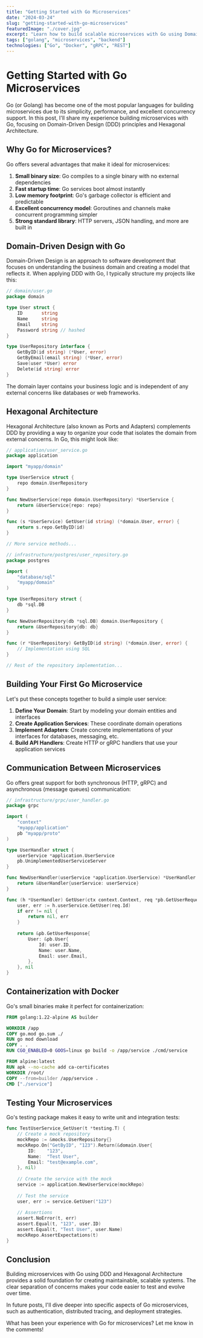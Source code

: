 ```yaml
---
title: "Getting Started with Go Microservices"
date: "2024-03-24"
slug: "getting-started-with-go-microservices"
featuredImage: "./cover.jpg"
excerpt: "Learn how to build scalable microservices with Go using Domain-Driven Design and Hexagonal Architecture"
tags: ["golang", "microservices", "backend"]
technologies: ["Go", "Docker", "gRPC", "REST"]
---
```


# Getting Started with Go Microservices

Go (or Golang) has become one of the most popular languages for building microservices due to its simplicity, performance, and excellent concurrency support. In this post, I'll share my experience building microservices with Go, focusing on Domain-Driven Design (DDD) principles and Hexagonal Architecture.

## Why Go for Microservices?

Go offers several advantages that make it ideal for microservices:

1. **Small binary size**: Go compiles to a single binary with no external dependencies
2. **Fast startup time**: Go services boot almost instantly
3. **Low memory footprint**: Go's garbage collector is efficient and predictable
4. **Excellent concurrency model**: Goroutines and channels make concurrent programming simpler
5. **Strong standard library**: HTTP servers, JSON handling, and more are built in

## Domain-Driven Design with Go

Domain-Driven Design is an approach to software development that focuses on understanding the business domain and creating a model that reflects it. When applying DDD with Go, I typically structure my projects like this:

```go
// domain/user.go
package domain

type User struct {
    ID       string
    Name     string
    Email    string
    Password string // hashed
}

type UserRepository interface {
    GetByID(id string) (*User, error)
    GetByEmail(email string) (*User, error)
    Save(user *User) error
    Delete(id string) error
}
```

The domain layer contains your business logic and is independent of any external concerns like databases or web frameworks.

## Hexagonal Architecture

Hexagonal Architecture (also known as Ports and Adapters) complements DDD by providing a way to organize your code that isolates the domain from external concerns. In Go, this might look like:

```go
// application/user_service.go
package application

import "myapp/domain"

type UserService struct {
    repo domain.UserRepository
}

func NewUserService(repo domain.UserRepository) *UserService {
    return &UserService{repo: repo}
}

func (s *UserService) GetUser(id string) (*domain.User, error) {
    return s.repo.GetByID(id)
}

// More service methods...
```

```go
// infrastructure/postgres/user_repository.go
package postgres

import (
    "database/sql"
    "myapp/domain"
)

type UserRepository struct {
    db *sql.DB
}

func NewUserRepository(db *sql.DB) domain.UserRepository {
    return &UserRepository{db: db}
}

func (r *UserRepository) GetByID(id string) (*domain.User, error) {
    // Implementation using SQL
}

// Rest of the repository implementation...
```

## Building Your First Go Microservice

Let's put these concepts together to build a simple user service:

1. **Define Your Domain**: Start by modeling your domain entities and interfaces
2. **Create Application Services**: These coordinate domain operations
3. **Implement Adapters**: Create concrete implementations of your interfaces for databases, messaging, etc.
4. **Build API Handlers**: Create HTTP or gRPC handlers that use your application services

## Communication Between Microservices

Go offers great support for both synchronous (HTTP, gRPC) and asynchronous (message queues) communication:

```go
// infrastructure/grpc/user_handler.go
package grpc

import (
    "context"
    "myapp/application"
    pb "myapp/proto"
)

type UserHandler struct {
    userService *application.UserService
    pb.UnimplementedUserServiceServer
}

func NewUserHandler(userService *application.UserService) *UserHandler {
    return &UserHandler{userService: userService}
}

func (h *UserHandler) GetUser(ctx context.Context, req *pb.GetUserRequest) (*pb.GetUserResponse, error) {
    user, err := h.userService.GetUser(req.Id)
    if err != nil {
        return nil, err
    }
    
    return &pb.GetUserResponse{
        User: &pb.User{
            Id: user.ID,
            Name: user.Name,
            Email: user.Email,
        },
    }, nil
}
```

## Containerization with Docker

Go's small binaries make it perfect for containerization:

```dockerfile
FROM golang:1.22-alpine AS builder

WORKDIR /app
COPY go.mod go.sum ./
RUN go mod download
COPY . .
RUN CGO_ENABLED=0 GOOS=linux go build -o /app/service ./cmd/service

FROM alpine:latest
RUN apk --no-cache add ca-certificates
WORKDIR /root/
COPY --from=builder /app/service .
CMD ["./service"]
```

## Testing Your Microservices

Go's testing package makes it easy to write unit and integration tests:

```go
func TestUserService_GetUser(t *testing.T) {
    // Create a mock repository
    mockRepo := &mocks.UserRepository{}
    mockRepo.On("GetByID", "123").Return(&domain.User{
        ID:    "123",
        Name:  "Test User",
        Email: "test@example.com",
    }, nil)
    
    // Create the service with the mock
    service := application.NewUserService(mockRepo)
    
    // Test the service
    user, err := service.GetUser("123")
    
    // Assertions
    assert.NoError(t, err)
    assert.Equal(t, "123", user.ID)
    assert.Equal(t, "Test User", user.Name)
    mockRepo.AssertExpectations(t)
}
```

## Conclusion

Building microservices with Go using DDD and Hexagonal Architecture provides a solid foundation for creating maintainable, scalable systems. The clear separation of concerns makes your code easier to test and evolve over time.

In future posts, I'll dive deeper into specific aspects of Go microservices, such as authentication, distributed tracing, and deployment strategies.

What has been your experience with Go for microservices? Let me know in the comments!
